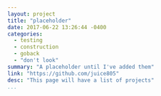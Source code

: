 ```yaml
---
layout: project
title: "placeholder"
date: 2017-06-22 13:26:44 -0400
categories: 
  - testing
  - construction
  - goback
  - "don't look"
summary: "A placeholder until I've added them"
link: "https://github.com/juice805"
desc: "This page will have a list of projects"
...
```

